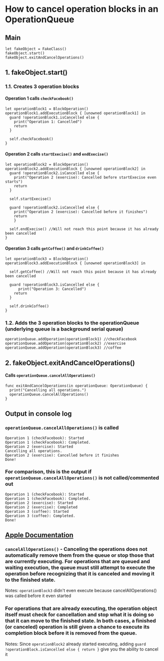 # How to cancel operation blocks in an OperationQueue

## Main
```
let fakeObject = FakeClass()
fakeObject.start()
fakeObject.exitAndCancelOperations()
```

## 1. fakeObject.start()
### 1.1. Creates 3 operation blocks
#### Operation 1 calls `checkFacebook()`
```
let operationBlock1 = BlockOperation()
operationBlock1.addExecutionBlock { [unowned operationBlock1] in
  guard !operationBlock1.isCancelled else {
    print("Operation 1: Cancelled")
    return
  }
  
  self.checkFacebook()
}
```
#### Operation 2 calls `startExecise()` and `endExecise()`
```
let operationBlock2 = BlockOperation()
operationBlock2.addExecutionBlock { [unowned operationBlock2] in
  guard !operationBlock2.isCancelled else {
    print("Operation 2 (exercise): Cancelled before startExecise even starts")
    return
  }
	
  self.startExecise()
	
  guard !operationBlock2.isCancelled else {
    print("Operation 2 (exercise): Cancelled before it finishes")
    return
	}
  
  self.endExecise() //Will not reach this point because it has already been cancelled
}
```
#### Operation 3 calls `getCoffee()` and `drinkCoffee()`
```
let operationBlock3 = BlockOperation()
operationBlock3.addExecutionBlock { [unowned operationBlock3] in
	
  self.getCoffee() //Will not reach this point because it has already been cancelled
  
  guard !operationBlock3.isCancelled else {
	  print("Operation 3: Cancelled")
    return
  }

  self.drinkCoffee()
}
```
### 1.2. Adds the 3 operation blocks to the operationQueue (underlying queue is a background serial queue)
```
operationQueue.addOperation(operationBlock1) //checkFacebook
operationQueue.addOperation(operationBlock2) //exercise
operationQueue.addOperation(operationBlock3) //coffee
```

## 2. fakeObject.exitAndCancelOperations()
#### Calls `operationQueue.cancelAllOperations()`
```
func exitAndCancelOperations(in operationQueue: OperationQueue) {
  print("Cancelling all operations.")
  operationQueue.cancelAllOperations()
}
```

## Output in console log 
### `operationQueue.cancelAllOperations()` is called
```
Operation 1 (checkFacebook): Started
Operation 1 (checkFacebook): Completed.
Operation 2 (exercise): Started
Cancelling all operations.
Operation 2 (exercise): Cancelled before it finishes
Done!
```

### For comparison, this is the output if `operationQueue.cancelAllOperations()` is not called/commented out
```
Operation 1 (checkFacebook): Started
Operation 1 (checkFacebook): Completed.
Operation 2 (exercise): Started
Operation 2 (exercise): Completed
Operation 3 (coffee): Started
Operation 3 (coffee): Completed.
Done!
```

## [Apple Documentation](https://developer.apple.com/documentation/foundation/operationqueue/1417849-cancelalloperations)
### `cancelAllOperations()` - Canceling the operations does not automatically remove them from the queue or stop those that are currently executing. For operations that are queued and waiting execution, the queue must still attempt to execute the operation before recognizing that it is canceled and moving it to the finished state.

Notes: `operationBlock3` didn't even execute because cancelAllOperations() was called before it even started

### For operations that are already executing, the operation object itself must check for cancellation and stop what it is doing so that it can move to the finished state. In both cases, a finished (or canceled) operation is still given a chance to execute its completion block before it is removed from the queue.
Notes: Since `operationBlock2` already started executing, adding `guard !operationBlock.isCancelled else { return }` give you the ability to cancel it
